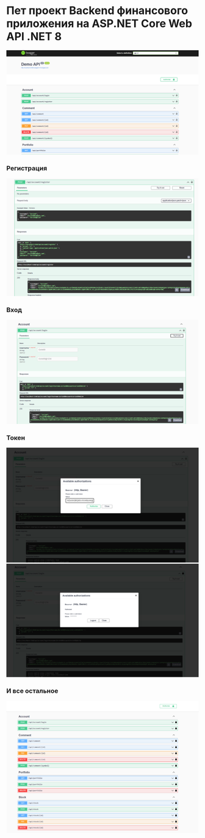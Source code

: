 # Пет проект Backend финансового приложения на ASP.NET Core Web API .NET 8 
![pres](Image/image-01.png)

### Регистрация
![](Image/image-02.png)

### Вход
![](Image/image-03.png)

### Токен
![](Image/image-04.png)
![](Image/image-05.png)

### И все остальное
![](Image/image-06.png)
